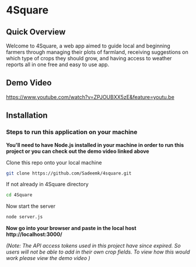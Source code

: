 # 4Square

## Quick Overview

Welcome to 4Square, a web app aimed to guide local and beginning farmers through managing their plots of farmland, receiving suggestions
on which type of crops they should grow, and having access to weather reports all in one free and easy to use app.

## Demo Video

https://www.youtube.com/watch?v=ZPJOUBXX5zE&feature=youtu.be

## Installation

### Steps to run this application on your machine

**You'll need to have Node.js installed in your machine in order to run this project or you can check out the demo video linked above**

Clone this repo onto your local machine

```sh
git clone https://github.com/Sadeemk/4square.git
```

If not already in 4Square directory

```sh
cd 4Square
```
Now start the server

```sh
node server.js
```

**Now go into your browser and paste in the local host http://localhost:3000/**

_(Note: The API access tokens used in this project have since expired. So users will not be able to add in their own crop fields. To view how this would work please view the demo video )_


